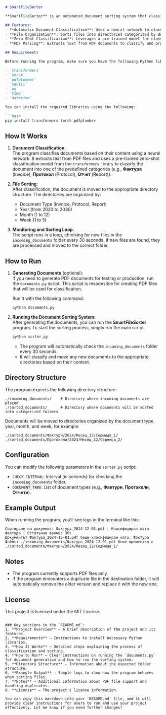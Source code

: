 ```markdown
# SmartFileSorter

**SmartFileSorter** is an automated document sorting system that classifies and organizes files into categorized directories based on their content using AI. The system reads PDF files, extracts text, classifies the document using a machine learning model, and moves the file to an appropriate folder.

## Features:
- **Automatic Document Classification**: Uses a neural network to classify documents based on content.
- **File Organization**: Sorts files into directories categorized by document type, year, month, and week.
- **Zero-Shot Classification**: Leverages a pre-trained model for classification without the need for custom training.
- **PDF Parsing**: Extracts text from PDF documents to classify and organize them.

## Requirements

Before running the program, make sure you have the following Python libraries installed:

- `transformers`
- `torch`
- `pdfplumber`
- `shutil`
- `os`
- `time`
- `datetime`

You can install the required libraries using the following:

```bash
pip install transformers torch pdfplumber
```

## How It Works

1. **Document Classification**:  
   The program classifies documents based on their content using a neural network. It extracts text from PDF files and uses a pre-trained zero-shot classification model from the `transformers` library to classify the document into one of the predefined categories (e.g., **Фактура** (Invoice), **Протокол** (Protocol), **Отчет** (Report)).

2. **File Sorting**:  
   After classification, the document is moved to the appropriate directory structure. The directories are organized by:
   - Document Type (Invoice, Protocol, Report)
   - Year (from 2020 to 2030)
   - Month (1 to 12)
   - Week (1 to 5)

3. **Monitoring and Sorting Loop**:  
   The script runs in a loop, checking for new files in the `incoming_documents` folder every 30 seconds. If new files are found, they are processed and moved to the correct folder.

## How to Run

1. **Generating Documents** (optional):  
   If you need to generate PDF documents for testing or production, run the `documents.py` script. This script is responsible for creating PDF files that will be used for classification.

   Run it with the following command:
   ```bash
   python documents.py
   ```

2. **Running the Document Sorting System**:  
   After generating the documents, you can run the **SmartFileSorter** program. To start the sorting process, simply run the main script.

   ```bash
   python sorter.py
   ```

   - The program will automatically check the `incoming_documents` folder every 30 seconds.
   - It will classify and move any new documents to the appropriate directories based on their content.

## Directory Structure

The program expects the following directory structure:

```
./incoming_documents/    # Directory where incoming documents are placed
./sorted_documents/      # Directory where documents will be sorted into categorized folders
```

Documents will be moved to directories organized by the document type, year, month, and week, for example:

```
./sorted_documents/Фактури/2024/Месец_12/Седмица_1/
./sorted_documents/Протоколи/2024/Месец_12/Седмица_2/
```

## Configuration

You can modify the following parameters in the `sorter.py` script:
- `CHECK_INTERVAL`: Interval (in seconds) for checking the `incoming_documents` folder.
- `DOCUMENT_TREE`: List of document types (e.g., **Фактури**, **Протоколи**, **Отчети**).

## Example Output

When running the program, you'll see logs in the terminal like this:

```
Сортиране на документ: Фактура_2024-12-01.pdf | Класифициран като: Фактура | Остатъчно време: 30s
Документът Фактура_2024-12-01.pdf беше класифициран като: Фактура
Файлът ./incoming_documents/Фактура_2024-12-01.pdf беше преместен в ./sorted_documents/Фактури/2024/Месец_12/Седмица_1/
```

## Notes

- The program currently supports PDF files only.
- If the program encounters a duplicate file in the destination folder, it will automatically remove the older version and replace it with the new one.

## License

This project is licensed under the MIT License.
```

### Key sections in the `README.md`:
1. **Project Overview** – A brief description of the project and its features.
2. **Requirements** – Instructions to install necessary Python libraries.
3. **How It Works** – Detailed steps explaining the process of classification and sorting.
4. **How to Run** – Clear instructions on running the `documents.py` for document generation and how to run the sorting system.
5. **Directory Structure** – Information about the expected folder structure.
6. **Example Output** – Sample logs to show how the program behaves when sorting files.
7. **Notes** – Additional information about PDF file support and handling duplicates.
8. **License** – The project's license information.

You can copy this markdown into your `README.md` file, and it will provide clear instructions for users to run and use your project effectively. Let me know if you need further changes!
